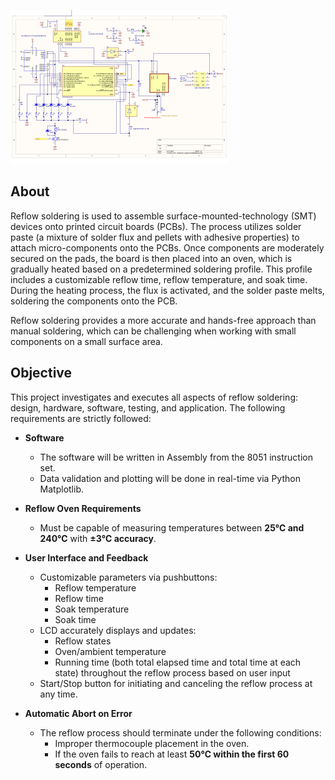 ![Reflow Soldering Process](https://github.com/harryHatesCPEN211/ELEC291_project_1/blob/eb1a9bda3876f7ce5a50482ae54d57ed98568fc2/Picture%201.png)
## About

Reflow soldering is used to assemble surface-mounted-technology (SMT) devices onto printed circuit boards (PCBs). The process utilizes solder paste (a mixture of solder flux and pellets with adhesive properties) to attach micro-components onto the PCBs. Once components are moderately secured on the pads, the board is then placed into an oven, which is gradually heated based on a predetermined soldering profile. This profile includes a customizable reflow time, reflow temperature, and soak time. During the heating process, the flux is activated, and the solder paste melts, soldering the components onto the PCB.

Reflow soldering provides a more accurate and hands-free approach than manual soldering, which can be challenging when working with small components on a small surface area.

## Objective

This project investigates and executes all aspects of reflow soldering: design, hardware, software, testing, and application. The following requirements are strictly followed:

- **Software**  
  - The software will be written in Assembly from the 8051 instruction set.  
  - Data validation and plotting will be done in real-time via Python Matplotlib.  

- **Reflow Oven Requirements**  
  - Must be capable of measuring temperatures between **25℃ and 240℃** with **±3℃ accuracy**.  

- **User Interface and Feedback**  
  - Customizable parameters via pushbuttons:  
    - Reflow temperature  
    - Reflow time  
    - Soak temperature  
    - Soak time  
  - LCD accurately displays and updates:  
    - Reflow states  
    - Oven/ambient temperature  
    - Running time (both total elapsed time and total time at each state) throughout the reflow process based on user input  
  - Start/Stop button for initiating and canceling the reflow process at any time.  

- **Automatic Abort on Error**  
  - The reflow process should terminate under the following conditions:  
    - Improper thermocouple placement in the oven.  
    - If the oven fails to reach at least **50℃ within the first 60 seconds** of operation.  


